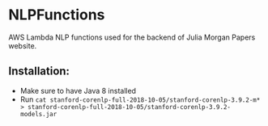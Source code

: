 # NLPFunctions
AWS Lambda NLP functions used for the backend of Julia Morgan Papers website.

## Installation:
* Make sure to have Java 8 installed
* Run `cat stanford-corenlp-full-2018-10-05/stanford-corenlp-3.9.2-m* > stanford-corenlp-full-2018-10-05/stanford-corenlp-3.9.2-models.jar`
